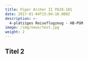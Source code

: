 ```yaml
---
title: Piper Archer II PA28-181
date: 2017-01-04T15:04:10.000Z
description: >-
  4-plätziges Reiseflugzeug - HB-PGM
image: /img/news/test.jpg
weight: 2
---
```


## Titel 2